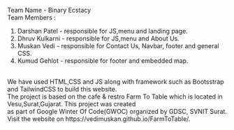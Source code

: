 Team Name - Binary Ecstacy<br>
Team Members : <br>
1) Darshan Patel - responsible for JS,menu and landing page.<br>
2) Dhruv Kulkarni - responsible for JS,menu and About Us.<br>
3) Muskan Vedi - responsible for Contact Us, Navbar, footer and general CSS.<br>
4) Kumud Gehlot - responsible for footer and embedded map.<br>
<br>
We have used HTML,CSS and JS along with framework such as Bootsstrap and TailwindCSS to build this website.<br>
The project is based on the cafe & restro Farm To Table which is located in Vesu,Surat,Gujarat. This project was created<br>
as part of Google Winter Of Code(GWOC) organized by GDSC, SVNIT Surat.<br>
Visit the website on https://vedimuskan.github.io/FarmToTable/.
